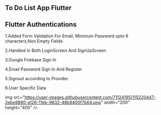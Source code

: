 ## To Do List App Flutter

## Flutter Authentications

1.Added Form Validation For Email, Minimum Password upto 6 characters,Non Empty Fields

2.Handled In Both LoginScreen And SignUpScreen

3.Google Firebase Sign In

4.Email Password Sign In And Register

5.Signout according to Provider

6.User Specific Data

img src="https://user-images.githubusercontent.com/71124195/115220447-2ebe8880-a126-11eb-9832-48b8400f7b64.png" width="200" height="400" />
